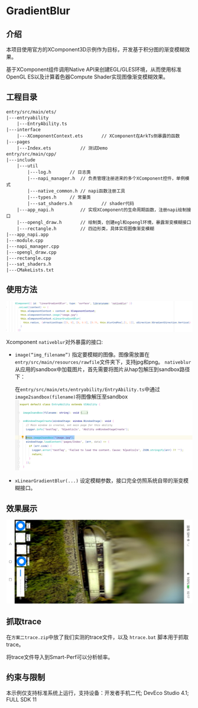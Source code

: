 # GradientBlur

## 介绍

本项目使用官方的XComponent3D示例作为目标，开发基于积分图的渐变模糊效果。

基于XComponent组件调用Native API来创建EGL/GLES环境，从而使用标准OpenGL ES以及计算着色器Compute Shader实现图像渐变模糊效果。

## 工程目录

```
entry/src/main/ets/
|---entryability
	|---EntryAbility.ts
|---interface
    |---XComponentContext.ets   	// XComponent在ArkTs侧暴露的函数
|---pages
	|---Index.ets			// 测试Demo
entry/src/main/cpp/
|---include
	|---util
		|---log.h 		// 日志类
		|---napi_manager.h	// 负责管理注册进来的多个XComponent控件，单例模式
		|---native_common.h	// napi函数注册工具
		|---types.h		// 常量类
        |---sat_shaders.h			// shader代码
	|---app_napi.h			// 实现XComponent的生命周期函数，注册napi绘制接口
	|---opengl_draw.h		// 绘制类，创建egl和opengl环境，暴露渐变模糊接口
	|---rectangle.h			// 四边形类，具体实现图像渐变模糊
|---app_napi.app
|---module.cpp
|---napi_manager.cpp
|---opengl_draw.cpp
|---rectangle.cpp
|---sat_shaders.h			
|---CMakeLists.txt
```

## 使用方法
![img.png](screenshots/img.png)

Xcomponent `nativeblur`对外暴露的接口:
- `image(“img_filename”)` 指定要模糊的图像。图像需放置在`entry/src/main/resources/rawfile`文件夹下，支持jpg和png。
`nativeblur`从应用的sandbox中加载图片，首先需要将图片从hap包解压到sandbox路径下：
  
  在`entry/src/main/ets/entryability/EntryAbility.ts`中通过`image2sandbox(filename)`将图像解压至sandbox
 ![img1.png](screenshots/img1.png)
- `xLinearGradientBlur(...)` 设定模糊参数，接口完全仿照系统自带的渐变模糊接口。 

## 效果展示
![img2.png](screenshots/img2.png)

## 抓取trace

在`方案二trace.zip`中放了我们实测的trace文件，以及 `htrace.bat` 脚本用于抓取trace。

将trace文件导入到Smart-Perf可以分析帧率。

## 约束与限制

本示例仅支持标准系统上运行，支持设备：开发者手机二代; DevEco Studio 4.1; FULL SDK 11
